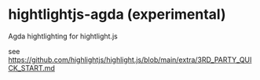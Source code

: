 hightlightjs-agda (experimental)
===

Agda hightlighting for hightlight.js

see https://github.com/highlightjs/highlight.js/blob/main/extra/3RD_PARTY_QUICK_START.md
